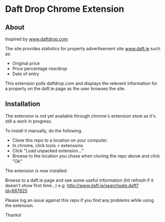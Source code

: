 Daft Drop Chrome Extension
==========================
About
-----

Inspired by www.daftdrop.com

The site provides statistics for property advertisement site www.daft.ie such as:
- Original price
- Price percentage rise/drop
- Date of entry

This extension polls daftdrop.com and displays the relevent information for a 
property on the daft.ie page as the user browses the site.

Installation
------------
The extension is not yet available through chrome's extension store as it's still a work in progress.

To install it manually, do the following.

- Clone this repo to a location on your computer.
- In chrome, click tools > extensions
- Click "Load unpacked extension..."
- Browse to the location you chose when cloning the repo above and click "Ok"

The extension is now installed.

Browse to a daft.ie page and see some useful information (hit refresh if it doesn't show first time...)
e.g. http://www.daft.ie/searchsale.daft?id=687825

Please log an issue against this repo if you find any problems while using the extension.

Thanks!
